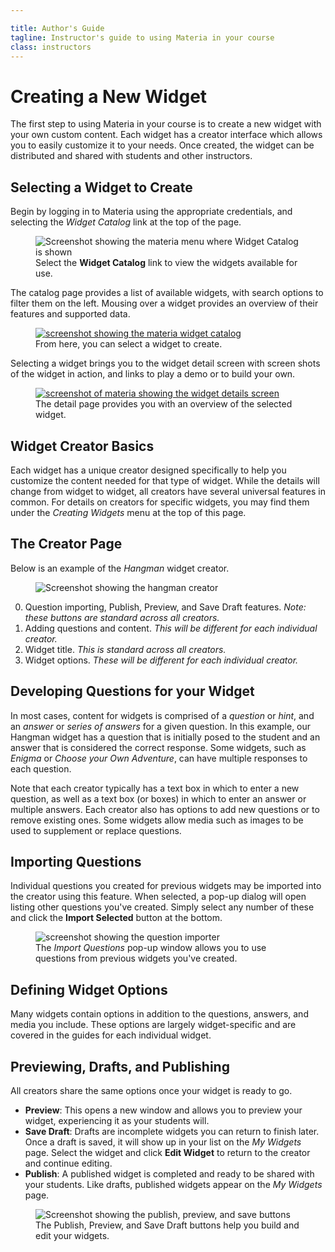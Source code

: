 ```yaml
---

title: Author's Guide
tagline: Instructor's guide to using Materia in your course
class: instructors
---
```



# Creating a New Widget #
The first step to using Materia in your course is to create a new widget with your own custom content. Each widget has a creator interface which allows you to easily customize it to your needs. Once created, the widget can be distributed and shared with students and other instructors.

## Selecting a Widget to Create ##
Begin by logging in to Materia using the appropriate credentials, and selecting the *Widget Catalog* link at the top of the page.

<figure>
	<img src="{{ site.baseurl }}/assets/img/click_profile_link.png" alt="Screenshot showing the materia menu where Widget Catalog is shown">
	<figcaption>
		Select the <strong>Widget Catalog</strong> link to view the widgets available for use.
	</figcaption>
</figure>

The catalog page provides a list of available widgets, with search options to filter them on the left. Mousing over a widget provides an overview of their features and supported data.

<figure>
	<a href="{{ site.baseurl }}/assets/img/widget_catalog.png" class="fancybox">
		<img src="{{ site.baseurl }}/assets/img/widget_catalog_thumb.png" alt="screenshot showing the materia widget catalog">
	</a>
	<figcaption>
		<a href="{{ site.baseurl }}/assets/img/widget_catalog.png" class="fancybox">
			<span class="icon-zoom-in"></span>
		</a>From here, you can select a widget to create.
	</figcaption>
</figure>

Selecting a widget brings you to the widget detail screen with screen shots of the widget in action, and links to play a demo or to build your own.

<figure>
	<a href="{{ site.baseurl }}/assets/img/widget_detail.png" class="fancybox">
		<img src="{{ site.baseurl }}/assets/img/widget_detail_thumb.png" alt="screenshot of materia showing the widget details screen">
	</a>
	<figcaption>
		<a href="{{ site.baseurl }}/assets/img/widget_detail.png" class="fancybox">
			<span class="icon-zoom-in"></span>
		</a>The detail page provides you with an overview of the selected widget.
	</figcaption>
</figure>

## Widget Creator Basics ##

Each widget has a unique creator designed specifically to help you customize the content needed for that type of widget. While the details will change from widget to widget, all creators have several universal features in common. For details on creators for specific widgets, you may find them under the *Creating Widgets* menu at the top of this page.

## The Creator Page ##
Below is an example of the *Hangman* widget creator.

<figure>
	<img src="{{ site.baseurl }}/assets/img/creator_example.png" class="screenshot" alt="Screenshot showing the hangman creator"/>
</figure>

0. Question importing, Publish, Preview, and Save Draft features. *Note: these buttons are standard across all creators.*
0. Adding questions and content. *This will be different for each individual creator.*
0. Widget title. *This is standard across all creators.*
0. Widget options. *These will be different for each individual creator.*

## Developing Questions for your Widget ##
In most cases, content for widgets is comprised of a *question* or *hint*, and an *answer* or *series of answers* for a given question. In this example, our Hangman widget has a question that is initially posed to the student and an answer that is considered the correct response. Some widgets, such as *Enigma* or *Choose your Own Adventure*, can have multiple responses to each question.

Note that each creator typically has a text box in which to enter a new question, as well as a text box (or boxes) in which to enter an answer or multiple answers. Each creator also has options to add new questions or to remove existing ones. Some widgets allow media such as images to be used to supplement or replace questions.

## Importing Questions ##
Individual questions you created for previous widgets may be imported into the creator using this feature. When selected, a pop-up dialog will open listing other questions you've created. Simply select any number of these and click the **Import Selected** button at the bottom.

<figure>
	<img src="{{ site.baseurl }}/assets/img/import_questions.png" alt="screenshot showing the question importer"/>
	<figcaption>
		The <em>Import Questions</em> pop-up window allows you to use questions from previous widgets you've created.
	</figcaption>
</figure>

## Defining Widget Options ##
Many widgets contain options in addition to the questions, answers, and media you include. These options are largely widget-specific and are covered in the guides for each individual widget.

## Previewing, Drafts, and Publishing ##
All creators share the same options once your widget is ready to go.

* **Preview**: This opens a new window and allows you to preview your widget, experiencing it as your students will.
* **Save Draft**: Drafts are incomplete widgets you can return to finish later. Once a draft is saved, it will show up in your list on the *My Widgets* page. Select the widget and click **Edit Widget** to return to the creator and continue editing.
* **Publish**: A published widget is completed and ready to be shared with your students. Like drafts, published widgets appear on the *My Widgets* page.


<figure>
	<img src="{{ site.baseurl }}/assets/img/publish-preview-save-draft-buttons.jpg" alt="Screenshot showing the publish, preview, and save buttons" />
	<figcaption>
		The Publish, Preview, and Save Draft buttons help you build and edit your widgets.
	</figcaption>
</figure>
